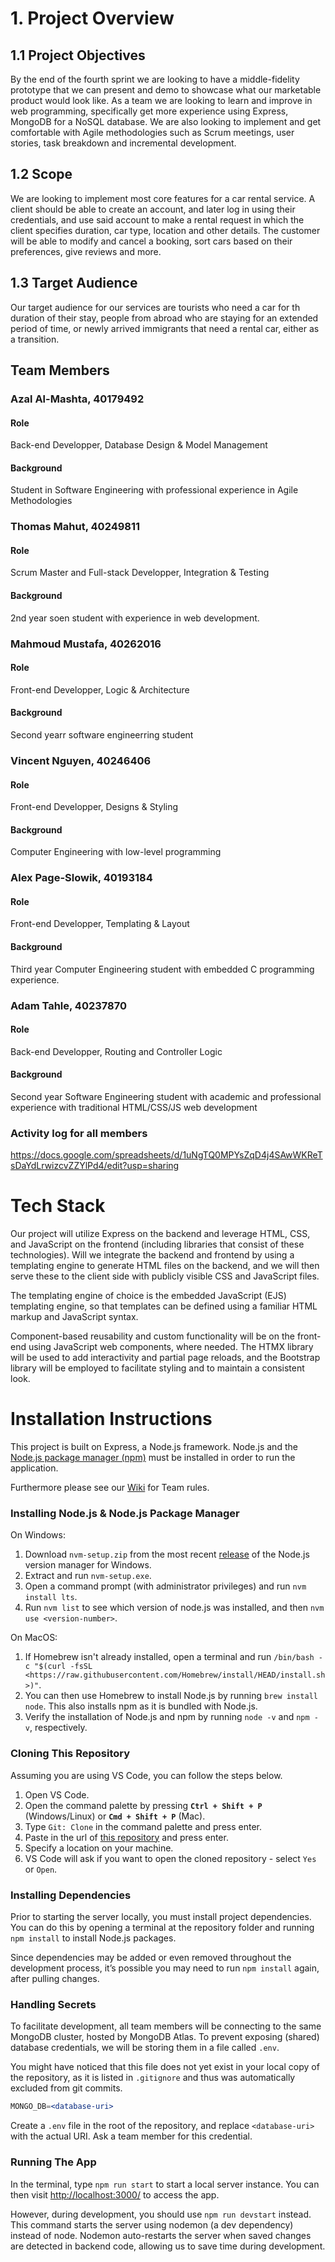 #  1. Project Overview

## 1.1 Project Objectives

 By the end of the fourth sprint we are looking to have a middle-fidelity prototype  that we can present and demo to showcase what our marketable product would look like.
 As a team we are looking to learn and improve in web programming, specifically get more experience using Express, MongoDB for a NoSQL database. We are also looking to implement
 and get comfortable with Agile methodologies such as Scrum meetings, user stories, task breakdown and incremental development. 

## 1.2 Scope

  We are looking to implement most core features for a car rental service. A client should be able to create an account, and later log in using their credentials, and use said account to make a rental request in which the client specifies duration, car type, location and other details. The customer will be able to modify and cancel a booking, sort cars based on their preferences, give reviews and more. 

## 1.3 Target Audience

  Our target audience for our services are tourists who need a car for th duration of their stay, people from abroad who are staying for an extended period of time, or newly arrived immigrants that need a rental car, either as a transition.

## Team Members

### Azal Al-Mashta, 40179492
#### Role 
  Back-end Developper, Database Design & Model Management
#### Background
 Student in Software Engineering with professional experience in Agile Methodologies 
### Thomas Mahut, 40249811
#### Role
  Scrum Master and Full-stack Developper, Integration & Testing
#### Background
  2nd year soen student with experience in web development.
### Mahmoud Mustafa, 40262016
#### Role
  Front-end Developper, Logic & Architecture
#### Background
   Second yearr software engineerring student
### Vincent Nguyen, 40246406
#### Role
 Front-end Developper, Designs & Styling
#### Background
Computer Engineering with low-level programming
### Alex Page-Slowik, 40193184 
#### Role
Front-end Developper, Templating & Layout
#### Background
Third year Computer Engineering student with embedded C programming experience.

### Adam Tahle, 40237870 
#### Role
 Back-end Developper, Routing and Controller Logic
#### Background
Second year Software Engineering student with academic and professional experience with traditional HTML/CSS/JS web development

### Activity log for all members
https://docs.google.com/spreadsheets/d/1uNgTQ0MPYsZqD4j4SAwWKReTsDaYdLrwizcvZZYlPd4/edit?usp=sharing

# Tech Stack  
Our project will utilize Express on the backend and leverage HTML, CSS, and JavaScript on the frontend (including libraries that consist of these technologies). Will we integrate the backend and frontend by using a templating engine to generate HTML files on the backend, and we will then serve these to the client side with publicly visible CSS and JavaScript files.

The templating engine of choice is the embedded JavaScript (EJS) templating engine, so that templates can be defined using a familiar HTML markup and JavaScript syntax.

Component-based reusability and custom functionality will be on the front-end using JavaScript web components, where needed. The HTMX library will be used to add interactivity and partial page reloads, and the Bootstrap library will be employed to facilitate styling and to maintain a consistent look.

# Installation Instructions

This project is built on Express, a Node.js framework. Node.js and the [Node.js package manager (npm)](https://nodejs.org/en/learn/getting-started/an-introduction-to-the-npm-package-manager)
must be installed in order to run the application.  

Furthermore please see our [Wiki](https://github.com/mahmoudmus/car2go2-soen341projectW2024/wiki/Team-Rules) for Team rules.

### Installing Node.js & Node.js Package Manager

On Windows:

1. Download `nvm-setup.zip` from the most recent [release](https://github.com/coreybutler/nvm-windows/releases) of the Node.js version manager for Windows.
2. Extract and run `nvm-setup.exe`.
3. Open a command prompt (with administrator privileges) and run `nvm install lts`.
4. Run `nvm list` to see which version of node.js was installed, and then `nvm use <version-number>`.

On MacOS:

1. If Homebrew isn't already installed, open a terminal and run `/bin/bash -c "$(curl -fsSL <https://raw.githubusercontent.com/Homebrew/install/HEAD/install.sh>)"`.
2. You can then use Homebrew to install Node.js by running `brew install node`. This also installs npm as it is bundled with Node.js.
3. Verify the installation of Node.js and npm by running `node -v` and `npm -v`, respectively.

### Cloning This Repository

Assuming you are using VS Code, you can follow the steps below.

1. Open VS Code.
2. Open the command palette by pressing **`Ctrl + Shift + P`** (Windows/Linux) or **`Cmd + Shift + P`** (Mac).
3. Type `Git: Clone` in the command palette and press enter.
4. Paste in the url of [this repository](https://github.com/mahutt/341bones) and press enter.
5. Specify a location on your machine.
6. VS Code will ask if you want to open the cloned repository - select `Yes` or `Open`.

### Installing Dependencies

Prior to starting the server locally, you must install project dependencies. You can do this by opening a terminal at the repository folder and running `npm install` to install Node.js packages.

Since dependencies may be added or even removed throughout the development process, it’s possible you may need to run `npm install` again, after pulling changes. 

### Handling Secrets

To facilitate development, all team members will be connecting to the same MongoDB cluster, hosted by MongoDB Atlas. To prevent exposing (shared) database credentials,
we will be storing them in a file called `.env`.

You might have noticed that this file does not yet exist in your local copy of the repository, as it is listed in `.gitignore` and thus was automatically excluded from git commits.

```jsx
MONGO_DB=<database-uri>
```

Create a `.env` file in the root of the repository, and replace `<database-uri>` with the actual URI. Ask a team member for this credential.

### Running The App

In the terminal, type `npm run start` to start a local server instance. You can then visit [http://localhost:3000/](http://localhost:3000/) to access the app.

However, during development, you should use `npm run devstart` instead. This command starts the server using nodemon (a dev dependency) instead of node. Nodemon auto-restarts the server when saved changes are detected in backend code, allowing us to save time during development.
